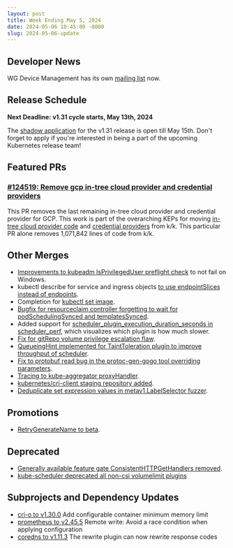 ```yaml
---
layout: post
title: Week Ending May 5, 2024
date: 2024-05-06 10:45:00 -0000
slug: 2024-05-06-update
---
```


## Developer News

WG Device Management has its own [mailing list](https://groups.google.com/a/kubernetes.io/g/wg-device-management) now.

## Release Schedule

**Next Deadline: v1.31 cycle starts, May 13th, 2024**

The [shadow application](https://docs.google.com/forms/d/e/1FAIpQLSciIGIj4WxQe-K3QYBWrAEzy-SJF90oexzqhjeJnhhIAMuE0Q/viewform) for the v1.31 release is open till May 15th. Don't forget to apply if you're interested in being a part of the upcoming Kubernetes release team!

## Featured PRs

### [#124519: Remove gcp in-tree cloud provider and credential providers](https://github.com/kubernetes/kubernetes/pull/124519)

This PR removes the last remaining in-tree cloud provider and credential provider for GCP. This work is part of the overarching KEPs for moving [in-tree cloud provider code](https://github.com/kubernetes/enhancements/tree/master/keps/sig-cloud-provider/2395-removing-in-tree-cloud-providers) and [credential providers](https://github.com/kubernetes/enhancements/tree/master/keps/sig-auth/541-external-credential-providers) from k/k. This particular PR alone removes 1,071,842 lines of code from k/k.

## Other Merges

* [Improvements to kubeadm IsPrivilegedUser preflight check](https://github.com/kubernetes/kubernetes/pull/124665) to not fail on Windows.
* kubectl describe for service and ingress objects [to use endpointSlices instead of endpoints](https://github.com/kubernetes/kubernetes/pull/124598).
* Completion for [kubectl set image](https://github.com/kubernetes/kubernetes/pull/124592).
* [Bugfix for resourceclaim controller forgetting to wait for podSchedulingSynced and templatesSynced](https://github.com/kubernetes/kubernetes/pull/124589).
* Added support for [scheduler_plugin_execution_duration_seconds in scheduler_perf](https://github.com/kubernetes/kubernetes/pull/124578), which visualizes which plugin is how much slower.
* [Fix for gitRepo volume privilege escalation flaw](https://github.com/kubernetes/kubernetes/pull/124531).
* [QueueingHint implemented for TaintToleration plugin to improve throughput of scheduler](https://github.com/kubernetes/kubernetes/pull/124287).
* [Fix to protobuf read bug in the protoc-gen-gogo tool overriding parameters](https://github.com/kubernetes/kubernetes/pull/124281).
* [Tracing to kube-aggregator proxyHandler](https://github.com/kubernetes/kubernetes/pull/124189).
* [kubernetes/cri-client staging repository added](https://github.com/kubernetes/kubernetes/pull/123797).
* [Deduplicate set expression values in metav1.LabelSelector fuzzer](https://github.com/kubernetes/kubernetes/pull/121496).

## Promotions

* [RetryGenerateName to beta](https://github.com/kubernetes/kubernetes/pull/124673).

## Deprecated

* [Generally available feature gate ConsistentHTTPGetHandlers removed](https://github.com/kubernetes/kubernetes/pull/124463).
* [kube-scheduler deprecated all non-csi volumelimit plugins](https://github.com/kubernetes/kubernetes/pull/124500)

## Subprojects and Dependency Updates

* [cri-o to v1.30.0](https://github.com/cri-o/cri-o/releases/tag/v1.30.0) Add configurable container minimum memory limit
* [prometheus to v2.45.5](https://github.com/prometheus/prometheus/releases/tag/v2.45.5) Remote write: Avoid a race condition when applying configuration
* [coredns to v1.11.3](https://github.com/coredns/coredns/releases/tag/v1.11.3) The rewrite plugin can now rewrite response codes
